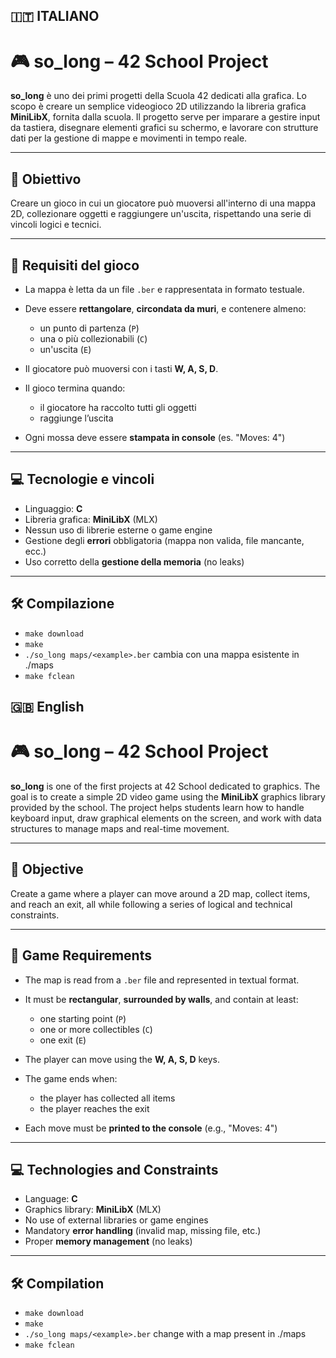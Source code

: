 ## 🇮🇹 ITALIANO

# 🎮 so\_long – 42 School Project

**so\_long** è uno dei primi progetti della Scuola 42 dedicati alla grafica. Lo scopo è creare un semplice videogioco 2D utilizzando la libreria grafica **MiniLibX**, fornita dalla scuola. Il progetto serve per imparare a gestire input da tastiera, disegnare elementi grafici su schermo, e lavorare con strutture dati per la gestione di mappe e movimenti in tempo reale.

---

## 📌 Obiettivo

Creare un gioco in cui un giocatore può muoversi all'interno di una mappa 2D, collezionare oggetti e raggiungere un'uscita, rispettando una serie di vincoli logici e tecnici.

---

## 🧱 Requisiti del gioco

* La mappa è letta da un file `.ber` e rappresentata in formato testuale.
* Deve essere **rettangolare**, **circondata da muri**, e contenere almeno:

  * un punto di partenza (`P`)
  * una o più collezionabili (`C`)
  * un'uscita (`E`)
* Il giocatore può muoversi con i tasti **W, A, S, D**.
* Il gioco termina quando:

  * il giocatore ha raccolto tutti gli oggetti
  * raggiunge l’uscita
* Ogni mossa deve essere **stampata in console** (es. "Moves: 4")

---

## 💻 Tecnologie e vincoli

* Linguaggio: **C**
* Libreria grafica: **MiniLibX** (MLX)
* Nessun uso di librerie esterne o game engine
* Gestione degli **errori** obbligatoria (mappa non valida, file mancante, ecc.)
* Uso corretto della **gestione della memoria** (no leaks)

---

## 🛠️ Compilazione
* `make download`
* `make`
* `./so_long maps/<example>.ber` cambia <example> con una mappa esistente in ./maps
* `make fclean`

## 🇬🇧 English

# 🎮 so\_long – 42 School Project

**so\_long** is one of the first projects at 42 School dedicated to graphics. The goal is to create a simple 2D video game using the **MiniLibX** graphics library provided by the school. The project helps students learn how to handle keyboard input, draw graphical elements on the screen, and work with data structures to manage maps and real-time movement.

---

## 📌 Objective

Create a game where a player can move around a 2D map, collect items, and reach an exit, all while following a series of logical and technical constraints.

---

## 🧱 Game Requirements

* The map is read from a `.ber` file and represented in textual format.
* It must be **rectangular**, **surrounded by walls**, and contain at least:

  * one starting point (`P`)
  * one or more collectibles (`C`)
  * one exit (`E`)
* The player can move using the **W, A, S, D** keys.
* The game ends when:

  * the player has collected all items
  * the player reaches the exit
* Each move must be **printed to the console** (e.g., "Moves: 4")

---

## 💻 Technologies and Constraints

* Language: **C**
* Graphics library: **MiniLibX** (MLX)
* No use of external libraries or game engines
* Mandatory **error handling** (invalid map, missing file, etc.)
* Proper **memory management** (no leaks)

---

## 🛠️ Compilation
* `make download`
* `make`
* `./so_long maps/<example>.ber` change <example> with a map present in ./maps
* `make fclean`

